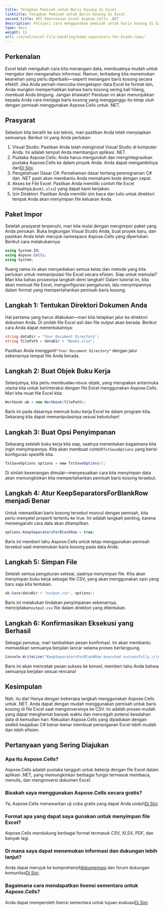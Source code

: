 ```yaml
---
title: Tetapkan Pemisah untuk Baris Kosong di Excel
linktitle: Tetapkan Pemisah untuk Baris Kosong di Excel
second_title: API Pemrosesan Excel Aspose.Cells .NET
description: Pelajari cara menggunakan pemisah untuk baris kosong di Excel menggunakan Aspose.Cells for .NET. Panduan langkah demi langkah dengan contoh kode disertakan.
type: docs
weight: 11
url: /id/net/excel-file-handling/keep-separators-for-blank-rows/
---
```

## Perkenalan
Excel telah mengubah cara kita menangani data, membuatnya mudah untuk mengatur dan menganalisis informasi. Namun, terkadang kita menemukan keanehan yang perlu diperbaiki—seperti menangani baris kosong secara efektif. Jika Anda pernah mencoba mengekspor data Excel ke format lain, Anda mungkin memperhatikan bahwa baris kosong sering kali hilang, membuat Anda bingung. Jangan khawatir! Panduan ini akan menunjukkan kepada Anda cara menjaga baris kosong yang mengganggu itu tetap utuh dengan pemisah menggunakan Aspose.Cells untuk .NET.
## Prasyarat
Sebelum kita beralih ke sisi teknis, mari pastikan Anda telah menyiapkan semuanya. Berikut ini yang Anda perlukan:
1. Visual Studio: Pastikan Anda telah menginstal Visual Studio di komputer Anda. Ini adalah tempat Anda membangun aplikasi .NET.
2.  Pustaka Aspose.Cells: Anda harus mengunduh dan mengintegrasikan pustaka Aspose.Cells ke dalam proyek Anda. Anda dapat mengambilnya dari[Di Sini](https://releases.aspose.com/cells/net/).
3. Pengetahuan Dasar C#: Pemahaman dasar tentang pemrograman C# dan .NET pasti akan membantu Anda memahami kode dengan cepat.
4. Akses ke File Excel: Pastikan Anda memiliki contoh file Excel (misalnya,`Book1.xlsx`) yang dapat kami kerjakan.
5. Izin Direktori: Pastikan Anda memiliki izin baca dan tulis untuk direktori tempat Anda akan menyimpan file keluaran Anda.
## Paket Impor
Setelah prasyarat terpenuhi, mari kita mulai dengan mengimpor paket yang Anda perlukan. Buka lingkungan Visual Studio Anda, buat proyek baru, dan pastikan Anda telah merujuk namespace Aspose.Cells yang diperlukan. Berikut cara melakukannya:
```csharp
using System.IO;
using Aspose.Cells;
using System;
```
Ruang nama ini akan menyediakan semua kelas dan metode yang kita perlukan untuk memanipulasi file Excel secara efisien.
Siap untuk memulai? Mari kita bahas prosesnya langkah demi langkah! Dalam tutorial ini, kita akan memuat file Excel, mengonfigurasi pengaturan, lalu menyimpannya dalam format yang mempertahankan pemisah baris kosong.
## Langkah 1: Tentukan Direktori Dokumen Anda
Hal pertama yang harus dilakukan—mari kita tetapkan jalur ke direktori dokumen Anda. Di sinilah file Excel asli dan file output akan berada. Berikut cara Anda dapat menentukannya:
```csharp
string dataDir = "Your Document Directory";
string filePath = dataDir + "Book1.xlsx";
```
Pastikan Anda mengganti`"Your Document Directory"` dengan jalur sebenarnya tempat file Anda berada.
## Langkah 2: Buat Objek Buku Kerja
 Selanjutnya, kita perlu membuat`Workbook` objek, yang merupakan antarmuka utama kita untuk berinteraksi dengan file Excel menggunakan Aspose.Cells. Mari kita muat file Excel kita:
```csharp
Workbook wb = new Workbook(filePath);
```
Baris ini pada dasarnya memuat buku kerja Excel ke dalam program kita. Sekarang kita dapat memanipulasinya sesuai kebutuhan!
## Langkah 3: Buat Opsi Penyimpanan
 Sekarang setelah buku kerja kita siap, saatnya menentukan bagaimana kita ingin menyimpannya. Kita akan membuat contoh`TxtSaveOptions` yang berisi konfigurasi spesifik kita.
```csharp
TxtSaveOptions options = new TxtSaveOptions();
```
Di sinilah kesenangan dimulai—menyesuaikan cara kita menyimpan data akan memungkinkan kita mempertahankan pemisah baris kosong tersebut.
## Langkah 4: Atur KeepSeparatorsForBlankRow menjadi Benar
Untuk memastikan baris kosong tersebut muncul dengan pemisah, kita perlu menyetel properti tertentu ke true. Ini adalah langkah penting, karena memengaruhi cara data akan ditampilkan.
```csharp
options.KeepSeparatorsForBlankRow = true;
```
Baris ini memberi tahu Aspose.Cells untuk tetap menggunakan pemisah tersebut saat menemukan baris kosong pada data Anda.
## Langkah 5: Simpan File
Setelah semua pengaturan selesai, saatnya menyimpan file. Kita akan menyimpan buku kerja sebagai file CSV, yang akan menggunakan opsi yang baru saja kita tentukan.
```csharp
wb.Save(dataDir + "output.csv", options);
```
 Baris ini melakukan tindakan penyimpanan sebenarnya, menciptakan`output.csv` file dalam direktori yang ditentukan.
## Langkah 6: Konfirmasikan Eksekusi yang Berhasil
Sebagai penutup, mari tambahkan pesan konfirmasi. Ini akan membantu memastikan semuanya berjalan lancar selama proses berlangsung. 
```csharp
Console.WriteLine("KeepSeparatorsForBlankRow executed successfully.\r\n");
```
Baris ini akan mencetak pesan sukses ke konsol, memberi tahu Anda bahwa semuanya berjalan sesuai rencana!
## Kesimpulan
Nah, itu dia! Hanya dengan beberapa langkah menggunakan Aspose.Cells untuk .NET, Anda dapat dengan mudah menggunakan pemisah untuk baris kosong di file Excel saat mengonversinya ke CSV. Ini adalah proses mudah yang dapat menghemat banyak waktu dan mencegah potensi kesalahan data di kemudian hari. Kekuatan Aspose.Cells yang dipadukan dengan sedikit keajaiban C# benar-benar membuat penanganan Excel lebih mudah dan lebih efisien.
## Pertanyaan yang Sering Diajukan
### Apa itu Aspose.Cells?
Aspose.Cells adalah pustaka tangguh untuk bekerja dengan file Excel dalam aplikasi .NET, yang memungkinkan berbagai fungsi termasuk membaca, menulis, dan mengonversi dokumen Excel.
### Bisakah saya menggunakan Aspose.Cells secara gratis?
 Ya, Aspose.Cells menawarkan uji coba gratis yang dapat Anda unduh[Di Sini](https://releases.aspose.com/).
### Format apa yang dapat saya gunakan untuk menyimpan file Excel?
Aspose.Cells mendukung berbagai format termasuk CSV, XLSX, PDF, dan banyak lagi.
### Di mana saya dapat menemukan informasi dan dukungan lebih lanjut?
 Anda dapat merujuk ke komprehensif[dokumentasi](https://reference.aspose.com/cells/net/) dan forum dukungan komunitas[Di Sini](https://forum.aspose.com/c/cells/9).
### Bagaimana cara mendapatkan lisensi sementara untuk Aspose.Cells?
 Anda dapat memperoleh lisensi sementara untuk tujuan evaluasi[Di Sini](https://purchase.aspose.com/temporary-license/).